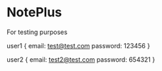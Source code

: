 # NotePlus

For testing purposes

user1 {
  email: test@test.com
  password: 123456
}

user2 {
  email: test2@test.com
  password: 654321
}
